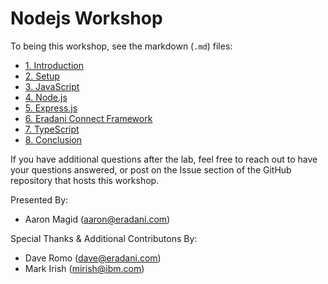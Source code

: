 # Nodejs Workshop

To being this workshop, see the markdown (`.md`) files:

* [1. Introduction](./tutorials/1.introduction.md)
* [2. Setup](./tutorials/1.introduction.md)
* [3. JavaScript](./tutorials/3.javascript.md)
* [4. Node.js](./tutorials/4.nodejs.md)
* [5. Express.js](./tutorials/5.express.js.md)
* [6. Eradani Connect Framework](./tutorials/6.eradani-connect-framework.md)
* [7. TypeScript](./tutorials/7.typescript.md)
* [8. Conclusion](./tutorials/8.conclusion.md)

If you have additional questions after the lab, feel free to reach out to have your questions answered, or post on the Issue section of the GitHub repository that hosts this workshop.

Presented By:
* Aaron Magid (aaron@eradani.com)

Special Thanks & Additional Contributons By:
* Dave Romo (dave@eradani.com)
* Mark Irish (mirish@ibm.com)

